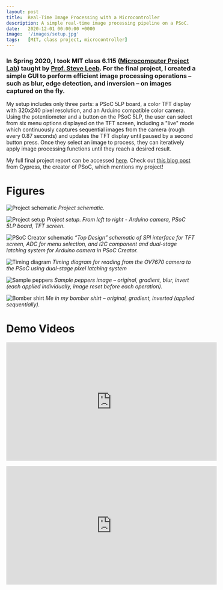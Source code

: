 ```yaml
---
layout: post
title:  Real-Time Image Processing with a Microcontroller
description: A simple real-time image processing pipeline on a PSoC.
date:   2020-12-01 00:00:00 +0000
image:  '/images/setup.jpg'
tags:   [MIT, class project, microcontroller]
---
```


### In Spring 2020, I took MIT class 6.115 ([Microcomputer Project Lab](http://web.mit.edu/6.115/www/page/course-objectives.html)) taught by [Prof. Steve Leeb](https://www.rle.mit.edu/people/directory/steven-leeb/).  For the final project, I created a simple GUI to perform efficient image processing operations – such as blur, edge detection, and inversion – on images captured on the fly.

My setup includes only three parts: a PSoC 5LP board, a color TFT display with 320x240 pixel resolution, and an Arduino compatible color camera.  Using the potentiometer and a button on the PSoC 5LP, the user can select from six menu options displayed on the TFT screen, including a "live" mode which continuously captures sequential images from the camera (rough every 0.87 seconds) and updates the TFT display until paused by a second button press.  Once they select an image to process, they can iteratively apply image processing functions until they reach a desired result.

My full final project report can be accessed [here](/files/6115FinalProject_HMJ.pdf).  Check out [this blog post](https://community.cypress.com/community/topics/cypress-community-blogs/cypress-university-alliance-blog/blog/2020/05/15/how-engineering-students-learn-while-sheltering-in-place) from Cypress, the creator of PSoC, which mentions my project!

# Figures

![Project schematic]({{site.baseurl}}/images/image-processing/final_proj_schematic.png)
*Project schematic.*

![Project setup]({{site.baseurl}}/images/image-processing/setup.jpg)
*Project setup. From left to right - Arduino camera, PSoC 5LP board, TFT screen.*

![PSoC Creator schematic]({{site.baseurl}}/images/image-processing/creator_schematic.jpg)
*“Top Design” schematic of SPI interface for TFT screen, ADC for menu selection, and I2C component and dual-stage latching system for Arduino camera in PSoC Creator.*

![Timing diagram]({{site.baseurl}}/images/image-processing/timing_diagram.bmp)
*Timing diagram for reading from the OV7670 camera to the PSoC using dual-stage pixel latching system*

![Sample peppers]({{site.baseurl}}/images/image-processing/sample_peppers.png)
*Sample peppers image – original, gradient, blur, invert (each applied individually, image reset before each operation).*

![Bomber shirt]({{site.baseurl}}/images/image-processing/bomber_shirt.png)
*Me in my bomber shirt – original, gradient, inverted (applied sequentially).*

# Demo Videos

<p><iframe width="560" height="315" src="https://www.youtube.com/embed/mPehnXVb3rM" title="YouTube video player" frameborder="0" allow="accelerometer; autoplay; clipboard-write; encrypted-media; gyroscope; picture-in-picture" allowfullscreen></iframe></p>

<p><iframe width="560" height="315" src="https://www.youtube.com/embed/pnxzISbvqC0" title="YouTube video player" frameborder="0" allow="accelerometer; autoplay; clipboard-write; encrypted-media; gyroscope; picture-in-picture" allowfullscreen></iframe></p>
